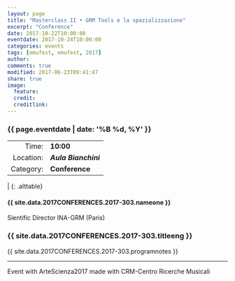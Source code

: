 ```yaml
---
layout: page
title: "Masterclass II • GRM Tools e la spazializzazione"
excerpt: "Conference"
date: 2017-10-22T10:00:00
eventdate: 2017-10-24T10:00:00
categories: events
tags: [emufest, emufest, 2017]
author:
comments: true
modified: 2017-06-23T09:41:47
share: true
image:
  feature:
  credit:
  creditlink:
---
```


### {{ page.eventdate | date: '%B %d, %Y' }}

|  |  |
|------------:|:------------|
| Time: | **10:00** |
| Location: | ***Aula Bianchini*** |
| Category: | **Conference** |
|
{: .alttable}

#### {{ site.data.2017CONFERENCES.2017-303.nameone }}
Sientific Director INA-GRM (Paris)

### {{ site.data.2017CONFERENCES.2017-303.titleeng }}

{{ site.data.2017CONFERENCES.2017-303.programnotes }}


---
Event with ArteScienza2017 made with CRM-Centro Ricerche Musicali
